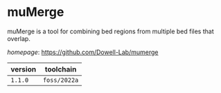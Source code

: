 # muMerge

muMerge is a tool for combining bed regions from multiple bed files that overlap.

*homepage*: <https://github.com/Dowell-Lab/mumerge>

version | toolchain
--------|----------
``1.1.0`` | ``foss/2022a``
